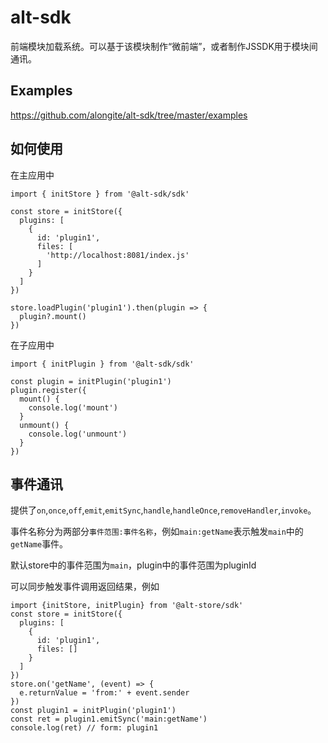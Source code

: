 # alt-sdk
前端模块加载系统。可以基于该模块制作“微前端”，或者制作JSSDK用于模块间通讯。

## Examples

https://github.com/alongite/alt-sdk/tree/master/examples

## 如何使用
在主应用中
```
import { initStore } from '@alt-sdk/sdk'

const store = initStore({
  plugins: [
    {
      id: 'plugin1',
      files: [
        'http://localhost:8081/index.js'
      ]
    }
  ]
})

store.loadPlugin('plugin1').then(plugin => {
  plugin?.mount()
})
```
在子应用中
```
import { initPlugin } from '@alt-sdk/sdk'

const plugin = initPlugin('plugin1')
plugin.register({
  mount() {
    console.log('mount')
  }
  unmount() {
    console.log('unmount')
  }
})
```
## 事件通讯
提供了`on`,`once`,`off`,`emit`,`emitSync`,`handle`,`handleOnce`,`removeHandler`,`invoke`。

事件名称分为两部分`事件范围:事件名称`，例如`main:getName`表示触发`main`中的`getName`事件。

默认store中的事件范围为`main`，plugin中的事件范围为pluginId

可以同步触发事件调用返回结果，例如
```
import {initStore, initPlugin} from '@alt-store/sdk'
const store = initStore({
  plugins: [
    {
      id: 'plugin1',
      files: []
    }
  ]
})
store.on('getName', (event) => {
  e.returnValue = 'from:' + event.sender
})
const plugin1 = initPlugin('plugin1')
const ret = plugin1.emitSync('main:getName')
console.log(ret) // form: plugin1
```
